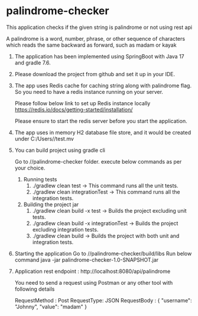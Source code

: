 # palindrome-checker

This application checks if the given string is palindrome or not using rest api

A palindrome is a word, number, phrase, or other sequence of
characters which reads the same backward as forward, such as madam or kayak

1. The application has been implemented using SpringBoot with Java 17 and gradle 7.6.
2. Please download the project from github and set it up in your IDE.
3. The app uses Redis cache for caching string along with palindrome flag. So you need to have a redis instance running on your server.

    Please follow below link to set up Redis instance locally
    https://redis.io/docs/getting-started/installation/

   Please ensure to start the redis server before you start the application.

4. The app uses in memory H2 database file store, and it would be created under C:/Users/<username>/test.mv

5. You can build project using gradle cli 

    Go to /<path to this folder>/palindrome-checker folder.
    execute below commands as per your choice.
   1. Running tests
      1. ./gradlew clean test  -> This command runs all the unit tests.
      2. ./gradlew clean integrationTest -> This command runs all the integration tests.
   2. Building the project jar
      1. ./gradlew clean build -x test -> Builds the project excluding unit tests.
      2. ./gradlew clean build -x integrationTest -> Builds the project excluding integration tests.
      3. ./gradlew clean build  -> Builds the project with both unit and integration tests.
   
6. Starting the application
   Go to /<path to this folder>/palindrome-checker/build/libs
   Run below command
   java -jar palindrome-checker-1.0-SNAPSHOT.jar

7. Application rest endpoint : http://localhost:8080/api/palindrome

   You need to send a request using Postman or any other tool with following details

   RequestMethod : Post
   RequestType: JSON
   RequestBody :
                {
                    "username": "Johnny",
                    "value": "madam"
                }        

